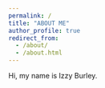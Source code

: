```yaml
---
permalink: /
title: "ABOUT ME"
author_profile: true
redirect_from: 
  - /about/
  - /about.html
---
```


Hi, my name is Izzy Burley.







































